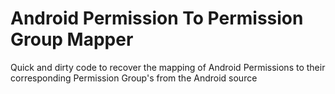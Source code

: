 Android Permission To Permission Group Mapper
==============================================

Quick and dirty code to recover the mapping of Android Permissions to their corresponding Permission Group's from the Android source
